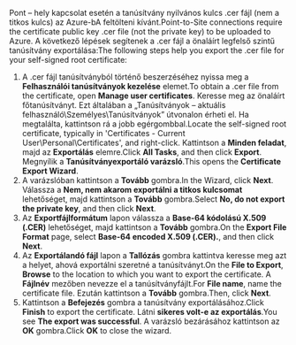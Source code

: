 <span data-ttu-id="fa968-101">Pont – hely kapcsolat esetén a tanúsítvány nyilvános kulcs .cer fájl (nem a titkos kulcs) az Azure-bA feltölteni kívánt.</span><span class="sxs-lookup"><span data-stu-id="fa968-101">Point-to-Site connections require the certificate public key .cer file (not the private key) to be uploaded to Azure.</span></span> <span data-ttu-id="fa968-102">A következő lépések segítenek a .cer fájl a önaláírt legfelső szintű tanúsítvány exportálása:</span><span class="sxs-lookup"><span data-stu-id="fa968-102">The following steps help you export the .cer file for your self-signed root certificate:</span></span>

1. <span data-ttu-id="fa968-103">A .cer fájl tanúsítványból történő beszerzéséhez nyissa meg a **Felhasználói tanúsítványok kezelése** elemet.</span><span class="sxs-lookup"><span data-stu-id="fa968-103">To obtain a .cer file from the certificate, open **Manage user certificates**.</span></span> <span data-ttu-id="fa968-104">Keresse meg az önaláírt főtanúsítványt. Ezt általában a „Tanúsítványok – aktuális felhasználó\Személyes\Tanúsítványok” útvonalon érheti el. Ha megtalálta, kattintson rá a jobb egérgombbal.</span><span class="sxs-lookup"><span data-stu-id="fa968-104">Locate the self-signed root certificate, typically in 'Certificates - Current User\Personal\Certificates', and right-click.</span></span> <span data-ttu-id="fa968-105">Kattintson a **Minden feladat**, majd az **Exportálás** elemre.</span><span class="sxs-lookup"><span data-stu-id="fa968-105">Click **All Tasks**, and then click **Export**.</span></span> <span data-ttu-id="fa968-106">Megnyílik a **Tanúsítványexportáló varázsló**.</span><span class="sxs-lookup"><span data-stu-id="fa968-106">This opens the **Certificate Export Wizard**.</span></span>
2. <span data-ttu-id="fa968-107">A varázslóban kattintson a **Tovább** gombra.</span><span class="sxs-lookup"><span data-stu-id="fa968-107">In the Wizard, click **Next**.</span></span> <span data-ttu-id="fa968-108">Válassza a **Nem, nem akarom exportálni a titkos kulcsomat** lehetőséget, majd kattintson a **Tovább** gombra.</span><span class="sxs-lookup"><span data-stu-id="fa968-108">Select **No, do not export the private key**, and then click **Next**.</span></span>
3. <span data-ttu-id="fa968-109">Az **Exportfájlformátum** lapon válassza a **Base-64 kódolású X.509 (.CER)** lehetőséget, majd kattintson a **Tovább** gombra.</span><span class="sxs-lookup"><span data-stu-id="fa968-109">On the **Export File Format** page, select **Base-64 encoded X.509 (.CER).**, and then click **Next**.</span></span> 
4. <span data-ttu-id="fa968-110">Az **Exportálandó fájl** lapon a **Tallózás** gombra kattintva keresse meg azt a helyet, ahová exportálni szeretné a tanúsítványt.</span><span class="sxs-lookup"><span data-stu-id="fa968-110">On the **File to Export**, **Browse** to the location to which you want to export the certificate.</span></span> <span data-ttu-id="fa968-111">A **Fájlnév** mezőben nevezze el a tanúsítványfájlt.</span><span class="sxs-lookup"><span data-stu-id="fa968-111">For **File name**, name the certificate file.</span></span> <span data-ttu-id="fa968-112">Ezután kattintson a **Tovább** gombra.</span><span class="sxs-lookup"><span data-stu-id="fa968-112">Then, click **Next**.</span></span>
5. <span data-ttu-id="fa968-113">Kattintson a **Befejezés** gombra a tanúsítvány exportálásához.</span><span class="sxs-lookup"><span data-stu-id="fa968-113">Click **Finish** to export the certificate.</span></span> <span data-ttu-id="fa968-114">Látni **sikeres volt-e az exportálás**.</span><span class="sxs-lookup"><span data-stu-id="fa968-114">You see **The export was successful**.</span></span> <span data-ttu-id="fa968-115">A varázsló bezárásához kattintson az **OK** gombra.</span><span class="sxs-lookup"><span data-stu-id="fa968-115">Click **OK** to close the wizard.</span></span>